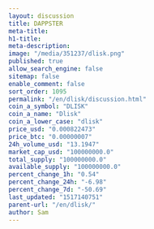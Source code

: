 ```yaml
---
layout: discussion
title: DAPPSTER
meta-title: 
h1-title: 
meta-description: 
image: "/media/351237/dlisk.png"
published: true
allow_search_engine: false
sitemap: false
enable_comment: false
sort_order: 1095
permalink: "/en/dlisk/discussion.html"
coin_a_symbol: "DLISK"
coin_a_name: "Dlisk"
coin_a_lower_case: "dlisk"
price_usd: "0.000822473"
price_btc: "0.00000007"
24h_volume_usd: "13.1947"
market_cap_usd: "100000000.0"
total_supply: "100000000.0"
available_supply: "100000000.0"
percent_change_1h: "0.54"
percent_change_24h: "-6.98"
percent_change_7d: "-50.69"
last_updated: "1517140751"
parent-url: "/en/dlisk/"
author: Sam
---
```


